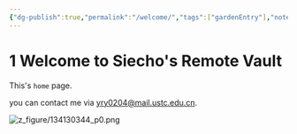 ```yaml
---
{"dg-publish":true,"permalink":"/welcome/","tags":["gardenEntry"],"noteIcon":"","created":"2025-05-08T13:56:22.821+08:00","updated":"2025-08-24T23:24:17.690+08:00"}
---
```


# 1 Welcome to Siecho's Remote Vault
This's `home` page.  

you can contact me via <a href="yry0204@mail.ustc.edu.cn">yry0204@mail.ustc.edu.cn</a>.   

![z_figure/134130344_p0.png](/img/user/z_figure/134130344_p0.png)